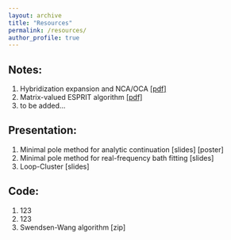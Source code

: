 ```yaml
---
layout: archive
title: "Resources"
permalink: /resources/
author_profile: true
---
```


## Notes:
1. Hybridization expansion and NCA/OCA <a href="/files/notes_XCA.pdf">[pdf]</a>
2. Matrix-valued ESPRIT algorithm <a href="/files/notes_ESPRIT.pdf">[pdf]</a>
3. to be added...

## Presentation:
1. Minimal pole method for analytic continuation [slides] [poster]
2. Minimal pole method for real-frequency bath fitting [slides]
3. Loop-Cluster [slides]

## Code:
1. 123
2. 123
3. Swendsen-Wang algorithm [zip]
